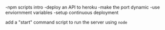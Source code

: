 -npm scripts intro
-deploy an API to heroku
-make the port dynamic 
-use enviornment variables 
-setup continuous deployment

add a "start" command script to run the server using `node`